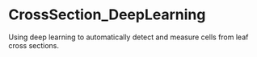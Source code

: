 # CrossSection_DeepLearning
Using deep learning to automatically detect and measure cells from leaf cross sections.
